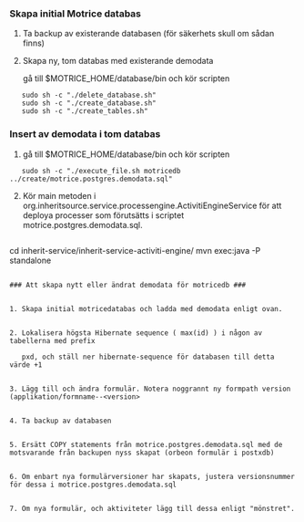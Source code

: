 ### Skapa initial Motrice databas ###

1. Ta backup av existerande databasen (för säkerhets skull om sådan finns)


2. Skapa ny, tom databas med existerande demodata

   gå till $MOTRICE_HOME/database/bin och kör scripten

```
   sudo sh -c "./delete_database.sh"
   sudo sh -c "./create_database.sh"
   sudo sh -c "./create_tables.sh"
```
### Insert av demodata i tom databas ###

1. gå till $MOTRICE_HOME/database/bin och kör scripten

```
   sudo sh -c "./execute_file.sh motricedb ../create/motrice.postgres.demodata.sql"
```

2. Kör main metoden i org.inheritsource.service.processengine.ActivitiEngineService för att deploya processer som förutsätts i scriptet motrice.postgres.demodata.sql.

   ```
cd inherit-service/inherit-service-activiti-engine/
mvn exec:java -P standalone
```

### Att skapa nytt eller ändrat demodata för motricedb ###


1. Skapa initial motricedatabas och ladda med demodata enligt ovan.


2. Lokalisera högsta Hibernate sequence ( max(id) ) i någon av tabellerna med prefix

   pxd, och ställ ner hibernate-sequence för databasen till detta värde +1


3. Lägg till och ändra formulär. Notera noggrannt ny formpath version (applikation/formname--<version>


4. Ta backup av databasen


5. Ersätt COPY statements från motrice.postgres.demodata.sql med de motsvarande från backupen nyss skapat (orbeon formulär i postxdb)


6. Om enbart nya formulärversioner har skapats, justera versionsnummer för dessa i motrice.postgres.demodata.sql


7. Om nya formulär, och aktiviteter lägg till dessa enligt "mönstret".

